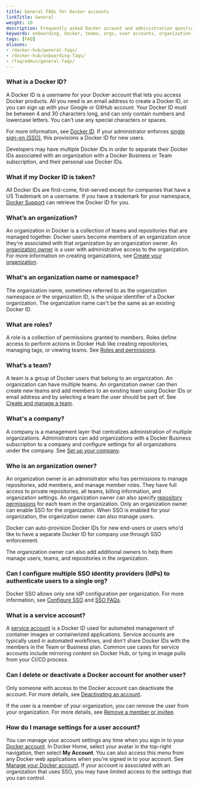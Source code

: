 ```yaml
---
title: General FAQs for Docker accounts
linkTitle: General
weight: 10
description: Frequently asked Docker account and administration questions
keywords: onboarding, docker, teams, orgs, user accounts, organization accounts
tags: [FAQ]
aliases:
- /docker-hub/general-faqs/
- /docker-hub/onboarding-faqs/
- /faq/admin/general-faqs/
---
```


### What is a Docker ID?

A Docker ID is a username for your Docker account that lets you access Docker products. All you need is an email address to create a Docker ID, or you can sign up with your Google or GitHub account. Your Docker ID must be between 4 and 30 characters long, and can only contain
numbers and lowercase letters. You can't use any special characters or spaces.

For more information, see [Docker ID](/accounts/create-account/). If your administrator enforces [single sign-on (SSO)](../../security/for-admins/single-sign-on/_index.md), this provisions a Docker ID for new users.

Developers may have multiple Docker IDs in order to separate their Docker IDs associated with an organization with a Docker Business or Team subscription, and their personal use Docker IDs.

### What if my Docker ID is taken?

All Docker IDs are first-come, first-served except for companies that have a US Trademark on a username. If you have a trademark for your namespace, [Docker Support](https://hub.docker.com/support/contact/) can retrieve the Docker ID for you.

### What’s an organization?

An organization in Docker is a collection of teams and repositories that are managed together. Docker users become members of an organization once they're associated with that organization by an organization owner. An [organization owner](#who-is-an-organization-owner) is a user with administrative access to the organization. For more information on creating organizations, see [Create your organization](orgs.md).

### What's an organization name or namespace?

The organization name, sometimes referred to as the organization namespace or the organization ID, is the unique identifier of a Docker organization. The organization name can't be the same as an existing Docker ID.

### What are roles?

A role is a collection of permissions granted to members. Roles define access to perform actions in Docker Hub like creating repositories, managing tags, or viewing teams. See [Roles and permissions](roles-and-permissions.md).

### What’s a team?

A team is a group of Docker users that belong to an organization. An organization can have multiple teams. An organization owner can then create new teams and add members to an existing team using Docker IDs or email address and by selecting a team the user should be part of. See [Create and manage a team](manage-a-team.md).

### What's a company?

A company is a management layer that centralizes administration of multiple organizations. Administrators can add organizations with a Docker Business subscription to a company and configure settings for all organizations under the company. See [Set up your company](/admin/company/).

### Who is an organization owner?

An organization owner is an administrator who has permissions to manage
repositories, add members, and manage member roles. They have full access to
private repositories, all teams, billing information, and organization settings.
An organization owner can also specify [repository permissions](manage-a-team.md#configure-repository-permissions-for-a-team) for each team in the
organization. Only an organization owner can enable SSO for the organization.
When SSO is enabled for your organization, the organization owner can also
manage users.

Docker can auto-provision Docker IDs for new end-users or users who'd like to
have a separate Docker ID for company use through SSO enforcement.

The organization owner can also add additional owners to help them manage users, teams, and repositories in the organization.

### Can I configure multiple SSO identity providers (IdPs) to authenticate users to a single org?

Docker SSO allows only one IdP configuration per organization. For more
information, see [Configure SSO](../../security/for-admins/single-sign-on/configure/_index.md) and [SSO FAQs](../../security/faqs/single-sign-on/faqs.md).

### What is a service account?

A [service account](../../docker-hub/service-accounts.md) is a Docker ID used for automated management of container images or containerized applications. Service accounts are typically used in automated workflows, and don't share Docker IDs with the members in the Team or Business plan. Common use cases for service accounts include mirroring content on Docker Hub, or tying in image pulls from your CI/CD process.

### Can I delete or deactivate a Docker account for another user?

Only someone with access to the Docker account can deactivate the account. For more details, see [Deactivating an account](../../admin/deactivate-account.md).

If the user is a member of your organization, you can remove the user from your organization. For more details, see [Remove a member or invitee](../../admin/organization/members.md#remove-a-member-from-a-team).

### How do I manage settings for a user account?

You can manage your account settings any time when you sign in to your [Docker account](https://app.docker.com/login). In Docker Home, select your avatar in the top-right navigation, then select **My Account**. You can also access this menu from any Docker web applications when you're signed in to your account. See [Manage your Docker account](/accounts/manage-account). If your account is associated with an organization that uses SSO, you may have limited access to the settings that you can control.

